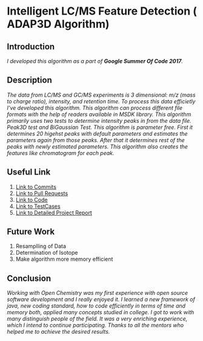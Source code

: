 # Intelligent LC/MS Feature Detection ( ADAP3D Algorithm)

## Introduction

*I developed this algorithm as a part of **Google Summer Of Code 2017**.*

## Description

*The data from LC/MS and GC/MS experiments is 3 dimensional: m/z (mass to charge ratio), intensity, and retention time. To process this data efficietly I've developed this algorithm. This algorithm can process different file formats with the help of readers available in MSDK library. This algorithm primarily uses two tests to determine intensity peaks in from the data file. Peak3D test and BiGaussian Test. This algorithm is parameter free. First it determines 20 higehst peaks with default parameters and estimates the parameters again from those peaks. After that it determines rest of the peaks with newly estimated parameters. This algorithm also creates the features like chromatogram for each peak.*

## Useful Link

1. [Link to Commits](https://github.com/msdk/msdk/commits?author=dharak029)
2. [Link to Pull Requests](https://github.com/msdk/msdk/pulls?q=is%3Apr+is%3Aclosed+no%3Aassignee+author%3Adharak029)
3. [Link to Code](https://github.com/msdk/msdk/tree/master/msdk-featdet/msdk-featdet-ADAP-3D/src/main/java/io/github/msdk/featdet/ADAP3D)
4. [Link to TestCases](https://github.com/msdk/msdk/tree/master/msdk-featdet/msdk-featdet-ADAP-3D/src/test/java/io/github/msdk/featdet/ADAP3D)
5. [Link to Detailed Project Report](https://github.com/du-lab/msdk/blob/master/msdk-featdet/msdk-featdet-ADAP-3D/ADAP3D%20Project%20Report.docx)

## Future Work

1. Resamplling of Data
2. Determination of Isotope  
2. Make algorithm more memory efficient

## Conclusion

*Working with Open Chemistry was my first experience with open source software development and I really enjoyed it. I learned a new framework of java, new coding standard, how to code efficiently in terms of time and memory both, applied many concepts studied in college. I got to work with many distinguish people of the field. It was a very enriching experience, which I intend to continue participating. Thanks to all the mentors who helped me to achieve the desired results.*
